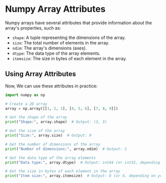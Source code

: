 # Numpy Array Attributes

Numpy arrays have several attributes that provide information about the array's properties, such as:

- `shape`: A tuple representing the dimensions of the array.
- `size`: The total number of elements in the array.
- `ndim`: The array's dimensions (axes).
- `dtype`: The data type of the array elements.
- `itemsize`: The size in bytes of each element in the array.

## Using Array Attributes

Now, We can use these attributes in practice:

```python
import numpy as np

# Create a 2D array
array = np.array([[1, 2, 3], [4, 5, 6], [7, 8, 9]])

# Get the shape of the array
print("Shape:", array.shape)  # Output: (3, 3)

# Get the size of the array
print("Size:", array.size)  # Output: 9

# Get the number of dimensions of the array
print("Number of dimensions:", array.ndim)  # Output: 2

# Get the data type of the array elements
print("Data type:", array.dtype)  # Output: int64 (or int32, depending on your system)

# Get the size in bytes of each element in the array
print("Item size:", array.itemsize)  # Output: 8 (or 4, depending on your system)
```